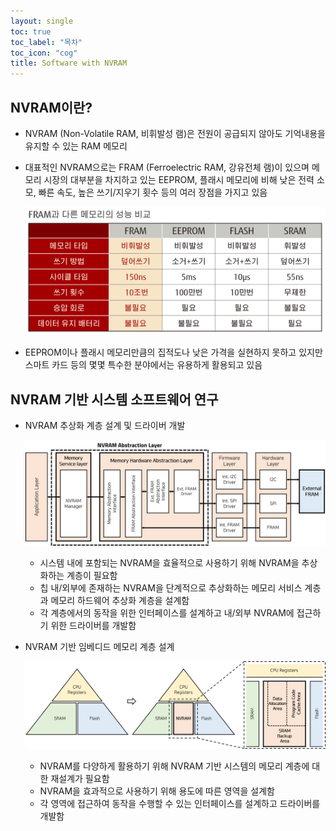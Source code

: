 ```yaml
---
layout: single
toc: true
toc_label: "목차"
toc_icon: "cog"
title: Software with NVRAM
---
```




## NVRAM이란?

- NVRAM (Non-Volatile RAM, 비휘발성 램)은 전원이 공급되지 않아도 기억내용을 유지할 수 있는 RAM 메모리

- 대표적인 NVRAM으로는 FRAM (Ferroelectric RAM, 강유전체 램)이 있으며 메모리 시장의 대부분을 차지하고 있는 EEPROM, 플래시 메모리에 비해 낮은 전력 소모, 빠른 속도, 높은 쓰기/지우기 횟수 등의 여러 장점을 가지고 있음

  ![fram_spec](/assets/img/nvram/fram_spec.png)

- EEPROM이나 플래시 메모리만큼의 집적도나 낮은 가격을 실현하지 못하고 있지만 스마트 카드 등의 몇몇 특수한 분야에서는 유용하게 활용되고 있음





## NVRAM 기반 시스템 소프트웨어 연구

- NVRAM 추상화 계층 설계 및 드라이버 개발

  ![nvram_abstraction_layer](/assets/img/nvram/nvram_abstraction_layer.png)

  - 시스템 내에 포함되는 NVRAM을 효율적으로 사용하기 위해 NVRAM을 추상화하는 계층이 필요함
  - 칩 내/외부에 존재하는 NVRAM을 단계적으로 추상화하는 메모리 서비스 계층과 메모리 하드웨어 추상화 계층을 설계함
  - 각 계층에서의 동작을 위한 인터페이스를 설계하고 내/외부 NVRAM에 접근하기 위한 드라이버를 개발함

 

- NVRAM 기반 임베디드 메모리 계층 설계

  ![nvram_memory_hierarchy](/assets/img/nvram/nvram_memory_hierarchy.png)

  - NVRAM를 다양하게 활용하기 위해 NVRAM 기반 시스템의 메모리 계층에 대한 재설계가 필요함
  - NVRAM을 효과적으로 사용하기 위해 용도에 따른 영역을 설계함
  - 각 영역에 접근하여 동작을 수행할 수 있는 인터페이스를 설계하고 드라이버를 개발함


